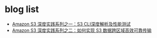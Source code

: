 # blog list

* [Amazon S3 深度实践系列之一：S3 CLI深度解析及性能测试](https://amazonaws-china.com/cn/blogs/china/amazon-s3-depth-of-practice-series-s3-cli-depth-parsing-and-performance-testing/)
* [Amazon S3 深度实践系列之二：如何实现 S3 数据跨区域高效可靠传输](https://amazonaws-china.com/cn/blogs/china/amazon-s3-depth-practice-series-ii-how-to-achieve-efficient-and-reliable-transmission-of-s3-data-across-regions/)














































































